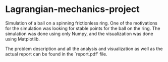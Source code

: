 # Lagrangian-mechanics-project

Simulation of a ball on a spinning frictionless ring. One of the motivations for the simulation was looking for stable points for the ball on the ring. The simulation was done using only Numpy, and the visualization was done using Matplotlib.

The problem description and all the analysis and visualization as well as the actual report can be found in the `report.pdf' file.
